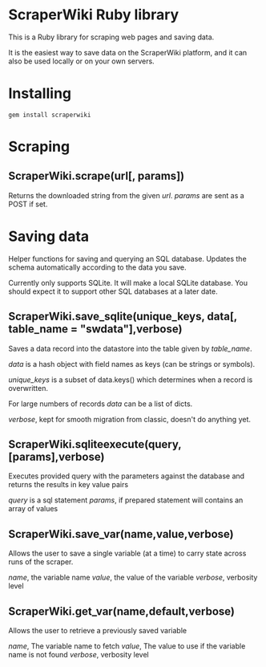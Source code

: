 ScraperWiki Ruby library
========================

This is a Ruby library for scraping web pages and saving data.

It is the easiest way to save data on the ScraperWiki platform, and it
can also be used locally or on your own servers.


Installing
==========

```
gem install scraperwiki
```

Scraping
========

ScraperWiki.scrape(url[, params])
---------------------------------

Returns the downloaded string from the given *url*. *params* are sent as a POST if set.


Saving data
===========

Helper functions for saving and querying an SQL database. Updates the schema
automatically according to the data you save.

Currently only supports SQLite. It will make a local SQLite database.
You should expect it to support other SQL databases at a later date.


ScraperWiki.save\_sqlite(unique\_keys, data[, table\_name = "swdata"],verbose)
-------------------------------------------------------------------

Saves a data record into the datastore into the table given
by *table_name*.

*data* is a hash object with field names as keys (can be strings or symbols).

*unique_keys* is a subset of data.keys() which determines when a record is
overwritten.

For large numbers of records *data* can be a list of dicts.

*verbose*, kept for smooth migration from classic, doesn't do anything yet.

ScraperWiki.sqliteexecute(query,[params],verbose)
---------------------------------

Executes provided query with the parameters against the database and returns the results in key value pairs

*query* is a sql statement
*params*, if prepared statement will contains an array of values

ScraperWiki.save_var(name,value,verbose)
---------------------------------
Allows the user to save a single variable (at a time) to carry state across runs of the scraper.

*name*, the variable name
*value*, the value of the variable
*verbose*, verbosity level

ScraperWiki.get_var(name,default,verbose)
---------------------------------
Allows the user to retrieve a previously saved variable

*name*, The variable name to fetch
*value*, The value to use if the variable name is not found
*verbose*, verbosity level
